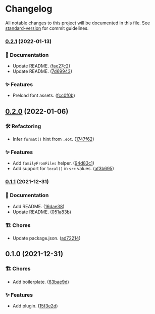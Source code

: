 # Changelog

All notable changes to this project will be documented in this file. See [standard-version](https://github.com/conventional-changelog/standard-version) for commit guidelines.

### [0.2.1](https://github.com/darkobits/vite-plugin-webfonts/compare/v0.2.0...v0.2.1) (2022-01-13)


### 📖 Documentation

* Update README. ([fae27c2](https://github.com/darkobits/vite-plugin-webfonts/commit/fae27c2e3685d694c1434de0a36cdbac9069bd3d))
* Update README. ([7d69943](https://github.com/darkobits/vite-plugin-webfonts/commit/7d699432967bbad3e8063d23cb3d1a37cae0fd18))


### ✨ Features

* Preload font assets. ([fcc0f0b](https://github.com/darkobits/vite-plugin-webfonts/commit/fcc0f0bf30062aaf77c8cc205618ed8579205018))

## [0.2.0](https://github.com/darkobits/vite-plugin-webfonts/compare/v0.1.1...v0.2.0) (2022-01-06)


### 🛠 Refactoring

* Infer `format()` hint from `.eot`. ([1747f62](https://github.com/darkobits/vite-plugin-webfonts/commit/1747f6202961de93278548d39263263bc8d617eb))


### ✨ Features

* Add `familyFromFiles` helper. ([94d83c1](https://github.com/darkobits/vite-plugin-webfonts/commit/94d83c1afdf64eed6574e0104bac6dcb995f40f3))
* Add support for `local()` in `src` values. ([af3b695](https://github.com/darkobits/vite-plugin-webfonts/commit/af3b6958bc9c35bb38762801094f64f8ab8a14bc))

### [0.1.1](https://github.com/darkobits/vite-plugin-webfonts/compare/v0.1.0...v0.1.1) (2021-12-31)


### 📖 Documentation

* Add README. ([16dae38](https://github.com/darkobits/vite-plugin-webfonts/commit/16dae38ce2f9ccfa540ca3e9d9cf411894e6a3c1))
* Update README. ([051a83b](https://github.com/darkobits/vite-plugin-webfonts/commit/051a83bf1b31b3fee99cc890d0ba3003a1a67627))


### 🏗 Chores

* Update package.json. ([ad72214](https://github.com/darkobits/vite-plugin-webfonts/commit/ad7221477633c1031a34a67eb374b06ebc394b07))

## 0.1.0 (2021-12-31)


### 🏗 Chores

* Add boilerplate. ([63bae9d](https://github.com/darkobits/vite-plugin-webfonts/commit/63bae9d48da68aa5f000c05a82f83ff750b65eb9))


### ✨ Features

* Add plugin. ([15f3e2d](https://github.com/darkobits/vite-plugin-webfonts/commit/15f3e2d071773e94ac2cd97dbd6e597df1229560))
